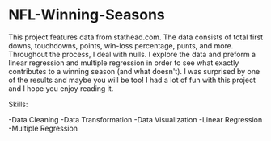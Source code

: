 # NFL-Winning-Seasons

This project features data from stathead.com. The data consists of total first downs, touchdowns, points, win-loss percentage, punts, and more. Throughout the process, I deal with nulls. I explore the data and preform a linear regression and multiple regression in order to see what exactly contributes to a winning season (and what doesn't). I was surprised by one of the results and maybe you will be too! I had a lot of fun with this project and I hope you enjoy reading it.

Skills:

-Data Cleaning
-Data Transformation
-Data Visualization
-Linear Regression
-Multiple Regression
